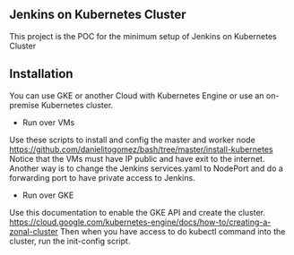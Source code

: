 ## Jenkins on Kubernetes Cluster
This project is the POC for the minimum setup of Jenkins on Kubernetes Cluster

## Installation
You can use GKE or another Cloud with Kubernetes Engine or use an on-premise Kubernetes cluster.

* Run over VMs

Use these scripts to install and config the master and worker node https://github.com/danielitogomez/bash/tree/master/install-kubernetes
Notice that the VMs must have IP public and have exit to the internet.
Another way is to change the Jenkins services.yaml to NodePort and do a forwarding port to have private access to Jenkins.


* Run over GKE

Use this documentation to enable the GKE API and create the cluster.
https://cloud.google.com/kubernetes-engine/docs/how-to/creating-a-zonal-cluster
Then when you have access to do kubectl command into the cluster, run the init-config script.
